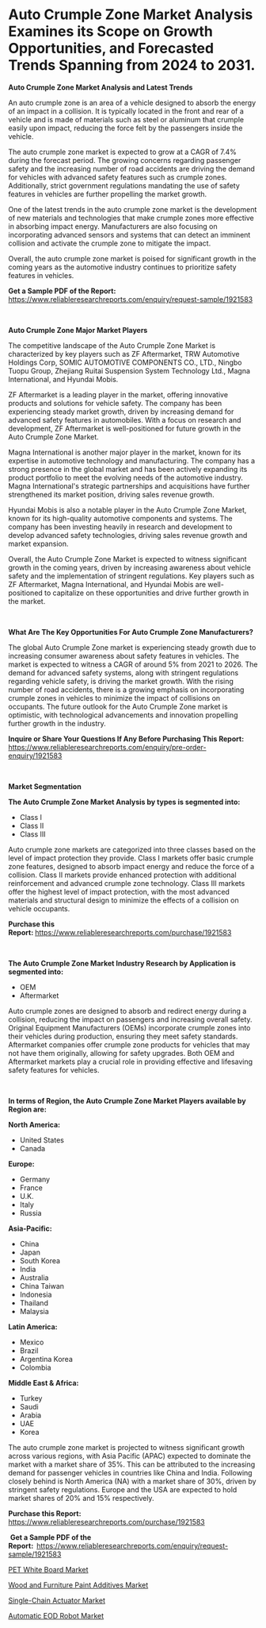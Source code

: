 <p><h1>Auto Crumple Zone Market Analysis Examines its Scope on Growth Opportunities, and Forecasted Trends Spanning from 2024 to 2031.</h1></p><p><strong>Auto Crumple Zone Market Analysis and Latest Trends</strong></p>
<p><p>An auto crumple zone is an area of a vehicle designed to absorb the energy of an impact in a collision. It is typically located in the front and rear of a vehicle and is made of materials such as steel or aluminum that crumple easily upon impact, reducing the force felt by the passengers inside the vehicle.</p><p>The auto crumple zone market is expected to grow at a CAGR of 7.4% during the forecast period. The growing concerns regarding passenger safety and the increasing number of road accidents are driving the demand for vehicles with advanced safety features such as crumple zones. Additionally, strict government regulations mandating the use of safety features in vehicles are further propelling the market growth.</p><p>One of the latest trends in the auto crumple zone market is the development of new materials and technologies that make crumple zones more effective in absorbing impact energy. Manufacturers are also focusing on incorporating advanced sensors and systems that can detect an imminent collision and activate the crumple zone to mitigate the impact.</p><p>Overall, the auto crumple zone market is poised for significant growth in the coming years as the automotive industry continues to prioritize safety features in vehicles.</p></p>
<p><strong>Get a Sample PDF of the Report:&nbsp;</strong> <a href="https://www.reliableresearchreports.com/enquiry/request-sample/1921583">https://www.reliableresearchreports.com/enquiry/request-sample/1921583</a></p>
<p>&nbsp;</p>
<p><strong>Auto Crumple Zone Major Market Players</strong></p>
<p><p>The competitive landscape of the Auto Crumple Zone Market is characterized by key players such as ZF Aftermarket, TRW Automotive Holdings Corp, SOMIC AUTOMOTIVE COMPONENTS CO., LTD., Ningbo Tuopu Group, Zhejiang Ruitai Suspension System Technology Ltd., Magna International, and Hyundai Mobis. </p><p>ZF Aftermarket is a leading player in the market, offering innovative products and solutions for vehicle safety. The company has been experiencing steady market growth, driven by increasing demand for advanced safety features in automobiles. With a focus on research and development, ZF Aftermarket is well-positioned for future growth in the Auto Crumple Zone Market.</p><p>Magna International is another major player in the market, known for its expertise in automotive technology and manufacturing. The company has a strong presence in the global market and has been actively expanding its product portfolio to meet the evolving needs of the automotive industry. Magna International's strategic partnerships and acquisitions have further strengthened its market position, driving sales revenue growth.</p><p>Hyundai Mobis is also a notable player in the Auto Crumple Zone Market, known for its high-quality automotive components and systems. The company has been investing heavily in research and development to develop advanced safety technologies, driving sales revenue growth and market expansion.</p><p>Overall, the Auto Crumple Zone Market is expected to witness significant growth in the coming years, driven by increasing awareness about vehicle safety and the implementation of stringent regulations. Key players such as ZF Aftermarket, Magna International, and Hyundai Mobis are well-positioned to capitalize on these opportunities and drive further growth in the market.</p></p>
<p>&nbsp;</p>
<p><strong>What Are The Key Opportunities For Auto Crumple Zone Manufacturers?</strong></p>
<p><p>The global Auto Crumple Zone market is experiencing steady growth due to increasing consumer awareness about safety features in vehicles. The market is expected to witness a CAGR of around 5% from 2021 to 2026. The demand for advanced safety systems, along with stringent regulations regarding vehicle safety, is driving the market growth. With the rising number of road accidents, there is a growing emphasis on incorporating crumple zones in vehicles to minimize the impact of collisions on occupants. The future outlook for the Auto Crumple Zone market is optimistic, with technological advancements and innovation propelling further growth in the industry.</p></p>
<p><strong>Inquire or Share Your Questions If Any Before Purchasing This Report:</strong> <a href="https://www.reliableresearchreports.com/enquiry/pre-order-enquiry/1921583">https://www.reliableresearchreports.com/enquiry/pre-order-enquiry/1921583</a></p>
<p>&nbsp;</p>
<p><strong>Market Segmentation</strong></p>
<p><strong>The Auto Crumple Zone Market Analysis by types is segmented into:</strong></p>
<p><ul><li>Class I</li><li>Class II</li><li>Class III</li></ul></p>
<p><p>Auto crumple zone markets are categorized into three classes based on the level of impact protection they provide. Class I markets offer basic crumple zone features, designed to absorb impact energy and reduce the force of a collision. Class II markets provide enhanced protection with additional reinforcement and advanced crumple zone technology. Class III markets offer the highest level of impact protection, with the most advanced materials and structural design to minimize the effects of a collision on vehicle occupants.</p></p>
<p><strong>Purchase this Report:&nbsp;</strong><a href="https://www.reliableresearchreports.com/purchase/1921583">https://www.reliableresearchreports.com/purchase/1921583</a></p>
<p>&nbsp;</p>
<p><strong>The Auto Crumple Zone Market Industry Research by Application is segmented into:</strong></p>
<p><ul><li>OEM</li><li>Aftermarket</li></ul></p>
<p><p>Auto crumple zones are designed to absorb and redirect energy during a collision, reducing the impact on passengers and increasing overall safety. Original Equipment Manufacturers (OEMs) incorporate crumple zones into their vehicles during production, ensuring they meet safety standards. Aftermarket companies offer crumple zone products for vehicles that may not have them originally, allowing for safety upgrades. Both OEM and Aftermarket markets play a crucial role in providing effective and lifesaving safety features for vehicles.</p></p>
<p>&nbsp;</p>
<p><strong>In terms of Region, the Auto Crumple Zone Market Players available by Region are:</strong></p>
<p>
    <p> <strong> North America: </strong>
        <ul>
            <li>United States</li>
            <li>Canada</li>
        </ul>
        </p> 
    <p> <strong> Europe: </strong>
        <ul>
            <li>Germany</li>
            <li>France</li>
            <li>U.K.</li>
            <li>Italy</li>
            <li>Russia</li>
        </ul>
        </p> 
    <p> <strong> Asia-Pacific: </strong>
        <ul>
            <li>China</li>
            <li>Japan</li>
            <li>South Korea</li>
            <li>India</li>
            <li>Australia</li>
            <li>China Taiwan</li>
            <li>Indonesia</li>
            <li>Thailand</li>
            <li>Malaysia</li>
        </ul>
        </p> 
    <p> <strong> Latin America: </strong>
        <ul>
            <li>Mexico</li>
            <li>Brazil</li>
            <li>Argentina Korea</li>
            <li>Colombia</li>
        </ul>
        </p> 
    <p> <strong> Middle East & Africa: </strong>
        <ul>
            <li>Turkey</li>
            <li>Saudi</li>
            <li>Arabia</li>
            <li>UAE</li>
            <li>Korea</li>
        </ul>
    </p>
    </p>
<p><p>The auto crumple zone market is projected to witness significant growth across various regions, with Asia Pacific (APAC) expected to dominate the market with a market share of 35%. This can be attributed to the increasing demand for passenger vehicles in countries like China and India. Following closely behind is North America (NA) with a market share of 30%, driven by stringent safety regulations. Europe and the USA are expected to hold market shares of 20% and 15% respectively.</p></p>
<p><strong>Purchase this Report: </strong><a href="https://www.reliableresearchreports.com/purchase/1921583">https://www.reliableresearchreports.com/purchase/1921583</a></p>
<p>&nbsp;<strong>Get a Sample PDF of the Report:&nbsp;&nbsp;</strong><a href="https://www.reliableresearchreports.com/enquiry/request-sample/1921583">https://www.reliableresearchreports.com/enquiry/request-sample/1921583</a></p>
<p><strong></strong></p>
<p><p><a href="https://view.publitas.com/reportprime-1/pet-white-board-market-size-share-trends-analysis-report-by-application-regional-outlook-competitive-strategies-and-segment-forecasts-2023-2030/">PET White Board Market</a></p><p><a href="https://picayune-night-cbd.notion.site/Decoding-the-Wood-and-Furniture-Paint-Additives-Market-A-Deep-Dive-into-the-Latest-Market-Trends-M-b910be6ca6854bbf92370cda8c748452">Wood and Furniture Paint Additives Market</a></p><p><a href="https://view.publitas.com/reportprime-1/global-single-chain-actuator-market-size-and-market-trends-insights-and-projections-from-2023-to-2030/">Single-Chain Actuator Market</a></p><p><a href="https://view.publitas.com/reportprime-1/automatic-eod-robot-market-challenges-opportunities-and-growth-drivers-and-major-market-players-forecasted-for-period-from-2023-2030/">Automatic EOD Robot Market</a></p></p>